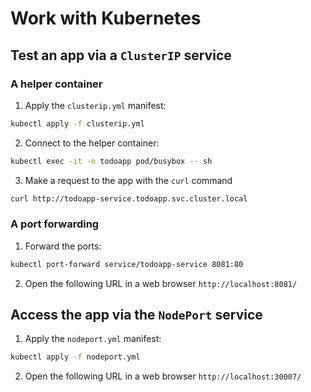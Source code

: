 # Work with Kubernetes

## Test an app via a `ClusterIP` service

### A helper container

1. Apply the `clusterip.yml` manifest:

```bash
kubectl apply -f clusterip.yml
```

2. Connect to the helper container:

```bash
kubectl exec -it -n todoapp pod/busybox -- sh
```

3. Make a request to the app with the `curl` command

```bash
curl http://todoapp-service.todoapp.svc.cluster.local
```

### A port forwarding

1. Forward the ports:

```bash
kubectl port-forward service/todoapp-service 8081:80
```

2. Open the following URL in a web browser `http://localhost:8081/`

## Access the app via the `NodePort` service

1. Apply the `nodeport.yml` manifest:

```bash
kubectl apply -f nodeport.yml
```

2. Open the following URL in a web browser `http://localhost:30007/`
